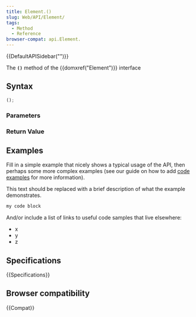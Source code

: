 ```yaml
---
title: Element.()
slug: Web/API/Element/
tags:
  - Method
  - Reference
browser-compat: api.Element.
---
```

{{DefaultAPISidebar("")}}

The **`()`** method of the {{domxref("Element")}} interface 

## Syntax

```js
();
```

### Parameters



### Return Value



## Examples

Fill in a simple example that nicely shows a typical usage of the API, then perhaps some more complex examples (see our guide on how to add [code examples](/en-US/docs/MDN/Contribute/Structures/Code_examples) for more information).

This text should be replaced with a brief description of what the example demonstrates.

```js
my code block
```

And/or include a list of links to useful code samples that live elsewhere:

*   x
*   y
*   z

## Specifications

{{Specifications}}

## Browser compatibility

{{Compat}}

